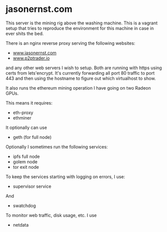 # jasonernst.com
This server is the mining rig above the washing machine. This is a vagrant setup that tries to reproduce the environment for this machine in case in ever shits the bed.

There is an nginx reverse proxy serving the following websites:
- www.jasonernst.com
- www.p2ptrader.io

and any other web servers I wish to setup. Both are running with https using certs from lets'encrypt. It's currently forwarding all port 80 traffic to port 443 and then using the hostname to figure out which virtualhost to show.

It also runs the ethereum mining operation I have going on two Radeon GPUs.

This means it requires:
- eth-proxy
- ethminer

It optionally can use
- geth (for full node)

Optionally I sometimes run the following services:
- ipfs full node
- golem node
- tor exit node

To keep the services starting with logging on errors, I use:
- supervisor service

And
- swatchdog

To monitor web traffic, disk usage, etc. I use
- netdata
